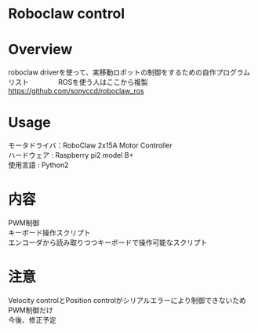 # Roboclaw control
# Overview
roboclaw driverを使って、実移動ロボットの制御をするための自作プログラムリスト　　　　
ROSを使う人はここから複製    
https://github.com/sonyccd/roboclaw_ros

# Usage
モータドライバ：RoboClaw 2x15A Motor Controller    
ハードウェア : Raspberry pi2 model B+    
使用言語 : Python2

# 内容
PWM制御    
キーボード操作スクリプト    
エンコーダから読み取りつつキーボードで操作可能なスクリプト

# 注意
Velocity controlとPosition controlがシリアルエラーにより制御できないためPWM制御だけ       
今後、修正予定
